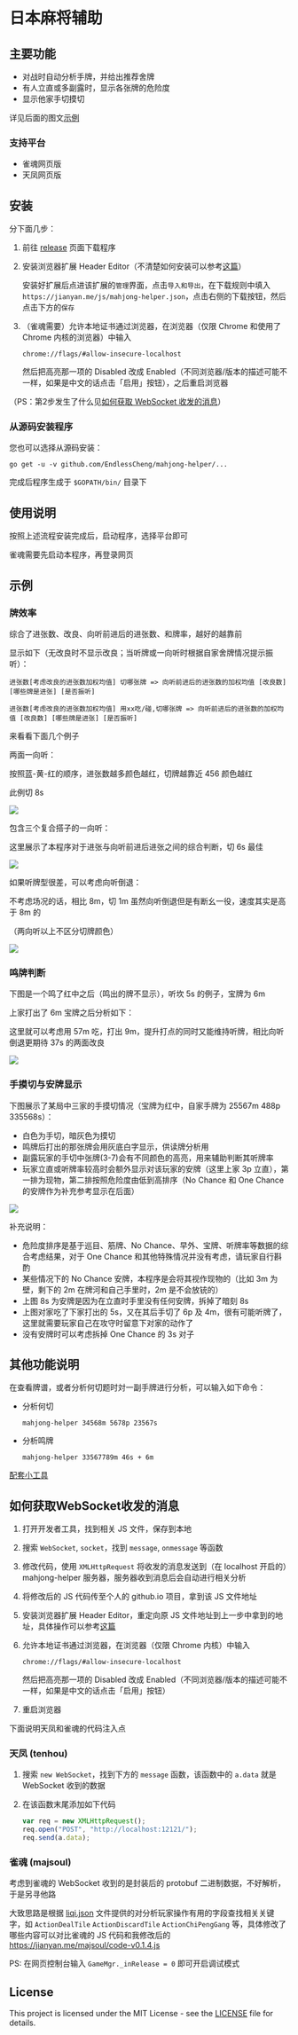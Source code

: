 # 日本麻将辅助

## 主要功能

- 对战时自动分析手牌，并给出推荐舍牌
- 有人立直或多副露时，显示各张牌的危险度
- 显示他家手切摸切

详见后面的图文[示例](#示例)

### 支持平台

- 雀魂网页版
- 天凤网页版

## 安装

分下面几步：

1. 前往 [release](https://github.com/EndlessCheng/mahjong-helper/releases/latest) 页面下载程序

2. 安装浏览器扩展 Header Editor（不清楚如何安装可以参考[这篇](https://tieba.baidu.com/p/5956122477)）

    安装好扩展后点进该扩展的`管理`界面，点击`导入和导出`，在下载规则中填入 `https://jianyan.me/js/mahjong-helper.json`，点击右侧的下载按钮，然后点击下方的`保存`

3. （雀魂需要）允许本地证书通过浏览器，在浏览器（仅限 Chrome 和使用了 Chrome 内核的浏览器）中输入

    ```
    chrome://flags/#allow-insecure-localhost
    ```

    然后把高亮那一项的 Disabled 改成 Enabled（不同浏览器/版本的描述可能不一样，如果是中文的话点击「启用」按钮），之后重启浏览器

（PS：第2步发生了什么见[如何获取 WebSocket 收发的消息](#如何获取WebSocket收发的消息)）

### 从源码安装程序

您也可以选择从源码安装：

`go get -u -v github.com/EndlessCheng/mahjong-helper/...`

完成后程序生成于 `$GOPATH/bin/` 目录下


## 使用说明

按照上述流程安装完成后，启动程序，选择平台即可

雀魂需要先启动本程序，再登录网页


## 示例

### 牌效率

综合了进张数、改良、向听前进后的进张数、和牌率，越好的越靠前

显示如下（无改良时不显示改良；当听牌或一向听时根据自家舍牌情况提示振听）：

```
进张数[考虑改良的进张数加权均值] 切哪张牌 => 向听前进后的进张数的加权均值 [改良数] [哪些牌是进张] [是否振听]

进张数[考虑改良的进张数加权均值] 用xx吃/碰,切哪张牌 => 向听前进后的进张数的加权均值 [改良数] [哪些牌是进张] [是否振听]
```

来看看下面几个例子

两面一向听：

按照蓝-黄-红的顺序，进张数越多颜色越红，切牌越靠近 456 颜色越红

此例切 8s

![](img/example1s.png)

包含三个复合搭子的一向听：

这里展示了本程序对于进张与向听前进后进张之间的综合判断，切 6s 最佳

![](img/example2s.png)

如果听牌型很差，可以考虑向听倒退：

不考虑场况的话，相比 8m，切 1m 虽然向听倒退但是有断幺一役，速度其实是高于 8m 的

（两向听以上不区分切牌颜色）

![](img/example3s.png)

### 鸣牌判断

下图是一个鸣了红中之后（鸣出的牌不显示），听坎 5s 的例子，宝牌为 6m

上家打出了 6m 宝牌之后分析如下：

这里就可以考虑用 57m 吃，打出 9m，提升打点的同时又能维持听牌，相比向听倒退更期待 37s 的两面改良

![](img/example4s.png)

### 手摸切与安牌显示

下图展示了某局中三家的手摸切情况（宝牌为红中，自家手牌为 25567m 488p 335568s）：

- 白色为手切，暗灰色为摸切
- 鸣牌后打出的那张牌会用灰底白字显示，供读牌分析用
- 副露玩家的手切中张牌(3-7)会有不同颜色的高亮，用来辅助判断其听牌率
- 玩家立直或听牌率较高时会额外显示对该玩家的安牌（这里上家 3p 立直），第一排为现物，第二排按照危险度由低到高排序（No Chance 和 One Chance 的安牌作为补充参考显示在后面）

![](img/example_moqie_risk.png)

补充说明：

- 危险度排序是基于巡目、筋牌、No Chance、早外、宝牌、听牌率等数据的综合考虑结果，对于 One Chance 和其他特殊情况并没有考虑，请玩家自行斟酌
- 某些情况下的 No Chance 安牌，本程序是会将其视作现物的（比如 3m 为壁，剩下的 2m 在牌河和自己手里时，2m 是不会放铳的）
- 上图 8s 为安牌是因为在立直时手里没有任何安牌，拆掉了暗刻 8s
- 上图对家吃了下家打出的 5s，又在其后手切了 6p 及 4m，很有可能听牌了，这里就需要玩家自己在攻守时留意下对家的动作了
- 没有安牌时可以考虑拆掉 One Chance 的 3s 对子


## 其他功能说明

在查看牌谱，或者分析何切题时対一副手牌进行分析，可以输入如下命令：

- 分析何切

    `mahjong-helper 34568m 5678p 23567s`
    
- 分析鸣牌

    `mahjong-helper 33567789m 46s + 6m`

[配套小工具](https://github.com/EndlessCheng/mahjong-helper-gui)


## 如何获取WebSocket收发的消息

1. 打开开发者工具，找到相关 JS 文件，保存到本地
2. 搜索 `WebSocket`, `socket`，找到 `message`, `onmessage` 等函数
3. 修改代码，使用 `XMLHttpRequest` 将收发的消息发送到（在 localhost 开启的）mahjong-helper 服务器，服务器收到消息后会自动进行相关分析
4. 将修改后的 JS 代码传至个人的 github.io 项目，拿到该 JS 文件地址
5. 安装浏览器扩展 Header Editor，重定向原 JS 文件地址到上一步中拿到的地址，具体操作可以参考[这篇](https://tieba.baidu.com/p/5956122477)
6. 允许本地证书通过浏览器，在浏览器（仅限 Chrome 内核）中输入
    
    ```
    chrome://flags/#allow-insecure-localhost
    ```
    
    然后把高亮那一项的 Disabled 改成 Enabled（不同浏览器/版本的描述可能不一样，如果是中文的话点击「启用」按钮）

7. 重启浏览器

下面说明天凤和雀魂的代码注入点

### 天凤 (tenhou)

1. 搜索 `new WebSocket`，找到下方的 `message` 函数，该函数中的 `a.data` 就是 WebSocket 收到的数据
2. 在该函数末尾添加如下代码

    ```javascript
    var req = new XMLHttpRequest();
    req.open("POST", "http://localhost:12121/");
    req.send(a.data);
    ```

### 雀魂 (majsoul)

考虑到雀魂的 WebSocket 收到的是封装后的 protobuf 二进制数据，不好解析，于是另寻他路

大致思路是根据 [liqi.json](https://github.com/EndlessCheng/mahjong-helper/blob/master/liqi.json) 文件提供的对分析玩家操作有用的字段查找相关关键字，如 `ActionDealTile` `ActionDiscardTile` `ActionChiPengGang` 等，具体修改了哪些内容可以对比雀魂的 JS 代码和我修改后的 https://jianyan.me/majsoul/code-v0.1.4.js

PS: 在网页控制台输入 `GameMgr._inRelease = 0` 即可开启调试模式


## License

This project is licensed under the MIT License - see the [LICENSE](LICENSE) file for details.
